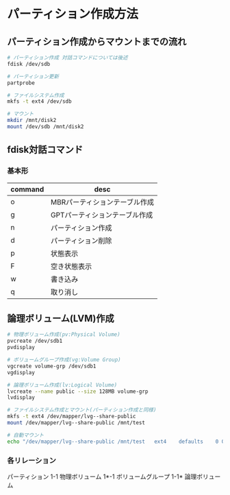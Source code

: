 # パーティション作成方法

## パーティション作成からマウントまでの流れ

```bash
# パーティション作成 対話コマンドについては後述
fdisk /dev/sdb

# パーティション更新
partprobe

# ファイルシステム作成
mkfs -t ext4 /dev/sdb

# マウント
mkdir /mnt/disk2
mount /dev/sdb /mnt/disk2
```

## fdisk対話コマンド

### 基本形

command|desc
-|-
o|MBRパーティションテーブル作成
g|GPTパーティションテーブル作成
n|パーティション作成
d|パーティション削除
p|状態表示
F|空き状態表示
w|書き込み
q|取り消し

## 論理ボリューム(LVM)作成

```bash
# 物理ボリューム作成(pv:Physical Volume)
pvcreate /dev/sdb1
pvdisplay

# ボリュームグループ作成(vg:Volume Group)
vgcreate volume-grp /dev/sdb1
vgdisplay

# 論理ボリューム作成(lv:Logical Volume)
lvcreate --name public --size 128MB volume-grp
lvdisplay

# ファイルシステム作成とマウント(パーティション作成と同様)
mkfs -t ext4 /dev/mapper/lvg--share-public
mount /dev/mapper/lvg--share-public /mnt/test

# 自動マウント
echo "/dev/mapper/lvg--share-public /mnt/test   ext4    defaults    0 0" >> /etc/fstab
```

### 各リレーション

パーティション 1-1 物理ボリューム 1*-1 ボリュームグループ 1-1* 論理ボリューム
